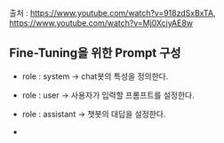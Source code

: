 출처 : <https://www.youtube.com/watch?v=918zdSxBxTA>, <https://www.youtube.com/watch?v=Mj0XciyAE8w>

## Fine-Tuning을 위한 Prompt 구성
* role : system -> chat봇의 특성을 정의한다.
* role : user -> 사용자가 입력할 프롬프트를 설정한다.
* role : assistant -> 챗봇의 대답을 설정한다.

* 
